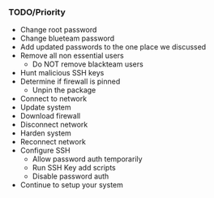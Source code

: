### TODO/Priority

- Change root password
- Change blueteam password
- Add updated passwords to the one place we discussed 
- Remove all non essential users
    - Do NOT remove blackteam users
- Hunt malicious SSH keys
- Determine if firewall is pinned
	- Unpin the package 
- Connect to network
- Update system
- Download firewall
- Disconnect network
- Harden system
- Reconnect network
- Configure SSH
	- Allow password auth temporarily
	- Run SSH Key add scripts
	- Disable password auth
- Continue to setup your system
